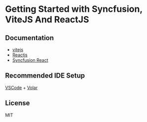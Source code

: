 # Getting Started with Syncfusion, ViteJS And ReactJS

## Documentation

- [vitejs](https://vitejs.dev/)
- [Reactjs](https://react.dev/)
- [Syncfusion React](https://ej2.syncfusion.com/react/documentation/introduction/)

## Recommended IDE Setup

[VSCode](https://code.visualstudio.com/) + [Volar](https://marketplace.visualstudio.com/items?itemName=johnsoncodehk.volar)

## License

MIT